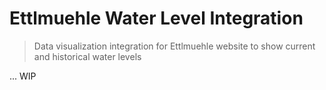# Ettlmuehle Water Level Integration

> Data visualization integration for Ettlmuehle website to show current and historical water levels

... WIP
